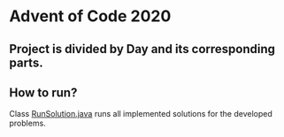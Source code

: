 # Advent of Code 2020 

## Project is divided by Day and its corresponding parts.

## How to run?
Class [RunSolution.java](src/RunSolution.java) runs all implemented solutions for the developed problems.
